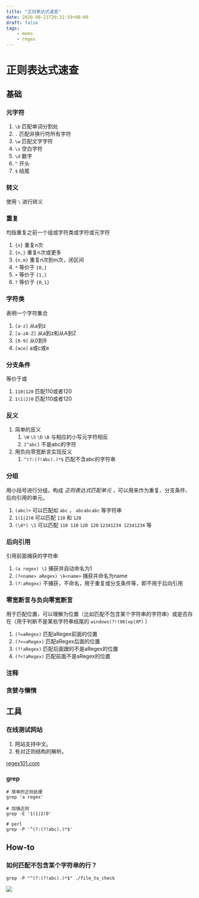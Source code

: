 ```yaml
---
title: "正则表达式速查"
date: 2020-08-21T20:31:59+08:00
draft: false
tags:
    - memo
    - regex
---
```


# 正则表达式速查

## 基础

### 元字符

1. `\b` 匹配单词分割处
1. `.` 匹配非换行符所有字符
1. `\w` 匹配文字字符
1. `\s` 空白字符
1. `\d` 数字
1. `^` 开头
1. `$` 结尾

### 转义

使用 `\` 进行转义

### 重复 

均指重复之前一个组或字符类或字符或元字符

1. `{n}` 重复n次
1. `{n,}` 重复n次或更多
1. `{n,m}` 重复n次到m次，闭区间
1. `*` 等价于 `{0,}`
1. `+` 等价于 `{1,}`
1. `?` 等价于 `{0,1}`

### 字符类

表明一个字符集合

1. `[a-z]` 从a到z
1. `[a-zA-Z]` 从a到z和从A到Z
1. `[0-9]` 从0到9
1. `[ace]` a或c或e

### 分支条件

等价于或

1. `110|120` 匹配110或者120
1. `1(1|2)0` 匹配110或者120

### 反义

1. 简单的反义
    1. `\W` `\S` `\D` `\B` 与相应的小写元字符相反
    1. `[^abc]` 不是abc的字符
1. 用负向零宽断言实现反义
    1. `^(?:(?!abc).)*$` 匹配不含abc的字符串

### 分组

用小括号进行分组，构成 *正则表达式匹配单元* ，可以用来作为重复、分支条件、后向引用的单元。

1. `(abc)+` 可以匹配如 `abc` ， `abcabcabc` 等字符串
1. `1(1|2)0` 可以匹配 `110` 和 `120`
1. `(\d*) \1` 可以匹配 `110 110` `120 120` `12341234 12341234` 等

### 后向引用

引用前面捕获的字符串

1. `(a regex) \1` 捕获并自动命名为1
1. `(?<name> aRegex) \k<name>` 捕获并命名为name
1. `(?:aRegex)` 不捕获，不命名，用于重复或分支条件等，即不用于后向引用

### 零宽断言与负向零宽断言

用于匹配位置，可以理解为位置（比如匹配不包含某个字符串的字符串）或是否存在（用于判断不是某些字符串结尾的 `windows(?!(98|xp|XP)` ）

1. `(?=aRegex)` 匹配aRegex前面的位置
1. `(?<=aRegex)` 匹配aRegex后面的位置
1. `(?!aRegex)` 匹配后面跟的不是aRegex的位置
1. `(?<!aRegex)` 匹配前面不是aRegex的位置

### 注释

### 贪婪与懒惰

## 工具

### 在线测试网站

1. 网站支持中文。
1. 有对正则结构的解析。

[regex101.com](https://regex101.com)

### grep

```shell
# 简单的正则处理
grep 'a regex'

# 加强正则
grep -E '1(1|2)0'

# perl
grep -P '^(?:(?!abc).)*$'
```

## How-to

### 如何匹配不包含某个字符串的行？

```shell
grep -P "^(?:(?!abc).)*$" ./file_to_check
```


![](https://i.ibb.co/k46fZBK/regex-do-not-have-a-string.png)

